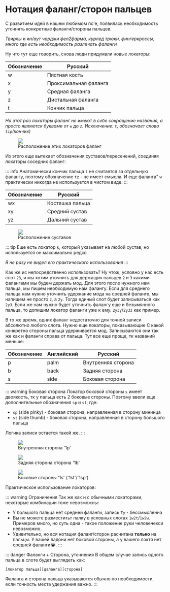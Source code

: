 # Нотация фаланг/сторон пальцев

С развитием идей в нашем любимом пс'е, появилась необходимость уточнять конкретные фаланги/стороны пальцев. 

*Твирлы и ин/аут чарджи фел2фарма, курлед трюки, фингеркроссы, много где есть необходимость различать фаланги*

Ну что тут еще говорить, снова люди придумали новые локаторы:

| Обозначение | Русский |
| - | - |
| w | Пястная кость |
| x | Проксимальная фаланга |
| y | Средная фаланга |
| z | Дистальная фаланга |
| t | Кончик пальца |

*На этот раз локаторы фаланг не имеют в себе сокращение названия, а просто являются буквами от `w` до `z`. Исключение: `t`, обозначает слово `tip`(кончик)*

<figure :class="$style.normaling">
  <img src="./Phalanx1.jpg" />
  <figcaption>
    Расположение этих локаторов фаланг
  </figcaption>
</figure>

Из этого еще вытекает обозначения суставов/пересечений, соединяя локаторы соседних фаланг:

::: info
Анатомически кончик пальца `t` не считается за отдельную фалангу, поэтому обозначение `tz` - не имеет смысла.
И еще фаланга" `w` практически никогда не используется в чистом виде.
:::

| Обозначение | Русский |
| - | - |
| wx | Костяшка пальца |
| xy | Средний сустав |
| yz | Дальний сустав |

<figure :class="$style.normaling">
  <img src="./Phalanx2.jpg" />
  <figcaption>
    Расположение суставов
  </figcaption>
</figure>

::: tip
Еще есть локатор `k`, который указывает на любой сустав, но используется он максимально редко

*Я не разу не видел его практического использования*
:::

<!--TODO: слоты 1y2y 1z2z 1y2y 12t 1yz2yz-->

Как же ис непосредственно использовать? Ну чтож, условно у нас есть слот `23`, и мы хотим уточнить для держащих пальцев `2` и `3` какими фалангами мы будем держать мод. Для этого после нужного нам пальца, мы пишем необходимую нам фалангу. Если для среднего пальца нам нужно уточнить удержание мода на средней фаланге, мы напишем не просто `2`, а `2y`. Тогда единый слот будет записываться как `2y3`. Если же нам нужно будет уточнить фалангу еще и безымянного пальца, то допишим локатор фаланги уже к ему. `2y3y`/`2y3z` как пример.

В то же время, одних фаланг недостаточно для точной записи абсолютно любого слота. Нужно еще локаторы, показывающие С какой конкретно стороны пальца удерживается мод. Записываются они так же как и фаланги справа от пальца. Тут все еще проще, тк названий меньше:

| Обозначение | Английский | Русский |
| - | - |  - |
| p | palm | Внутренняя сторона |
| b | back | Задняя сторона |
| s | side | Боковая сторона |

::: warning Боковая сторона
Локатор боковой стороны `s` имеет двоякость, тк у пальца есть 2 боковые стороны. Поэтому ввели еще дополнительные обозначения `sp` и `st`, где:
- `sp` (side pinky) - боковая сторона, направленная в сторону мининца
- `st` (side thumb) - боковая сторона, направленная в сторону большого пальца

Логика записи остается такой же.
:::

<div>
  <figure :class="$style.blocking">
    <img src="./PhalanxPalm.jpg" />
    <figcaption>
      Внутренняя сторона '1p'
    </figcaption>
  </figure>

  <figure :class="$style.blocking">
    <img src="./PhalanxBack.jpg" />
    <figcaption>
      Задняя сторона сторона '1b'
    </figcaption>
  </figure>

  <figure :class="$style.blocking">
    <img src="./PhalanxS.jpg" />
    <figcaption>
      Боковые стороны '1s' ('1st'/'1sp')
    </figcaption>
  </figure>
</div>

Практическое использование локаторов:

<!--TODO: слоты Tp1p, Tb1p, Tp1b, 2b2b-->


::: warning Ограничения
Так же как и с обычными локаторами, некоторые комбинации тоже невозможны:
- У большого пальца нет средней фаланги, запись `Ty` - бессмысленна
- Вы не можете разместитьт палку в условных слотах `1w2t`/`1w2w`. Примеров много, но суть одна - такое положение руки человечекси невозможно.
- Удивительно, но вся нотация фаланг/сторон расчитана **только** на пальцы. У вашей ладони нет боковой стороны, а у вашего локтя нет средней фаланги😭.
:::

::: danger Фаланги + Сторона, уточнения
В общем случае запись одного пальца в слоте будет выглядеть как:
```
[локатор пальца][фаланга][сторона]
```

Фаланга и сторона пальца указываются обычно по необходимости, если точность места удержания важно.
:::

<!--TODO: 1ysp2yst example-->

<!--@include: ../../../inlineStyle.md-->